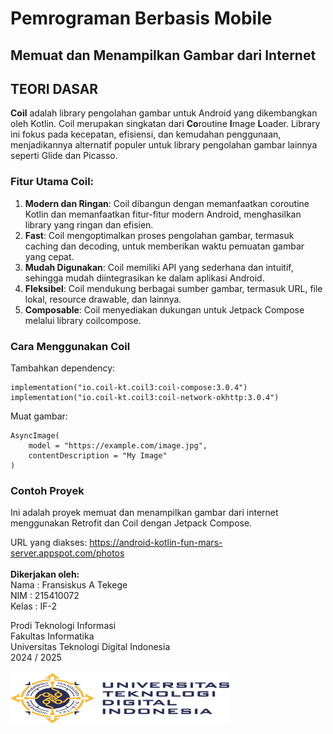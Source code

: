 # Pemrograman Berbasis Mobile 

## Memuat dan Menampilkan Gambar dari Internet 

## TEORI DASAR  
<b>Coil</b> adalah library pengolahan gambar untuk Android yang dikembangkan oleh Kotlin. Coil merupakan singkatan dari <b>Co</b>routine <b>I</b>mage <b>L</b>oader. Library ini fokus pada kecepatan, efisiensi, dan kemudahan penggunaan, menjadikannya alternatif populer untuk library pengolahan gambar lainnya seperti Glide dan Picasso.  

### Fitur Utama Coil:  
1. <b>Modern dan Ringan</b>: Coil dibangun dengan memanfaatkan coroutine Kotlin dan memanfaatkan fitur-fitur modern Android, menghasilkan library yang ringan dan efisien.  
2. <b>Fast</b>: Coil mengoptimalkan proses pengolahan gambar, termasuk caching dan decoding, untuk memberikan waktu pemuatan gambar yang cepat.  
3. <b>Mudah Digunakan</b>: Coil memiliki API yang sederhana dan intuitif, sehingga mudah diintegrasikan ke dalam aplikasi Android.  
4. <b>Fleksibel</b>: Coil mendukung berbagai sumber gambar, termasuk URL, file lokal, resource drawable, dan lainnya.  
5. <b>Composable</b>: Coil menyediakan dukungan untuk Jetpack Compose melalui library coilcompose.  

### Cara Menggunakan Coil  
Tambahkan dependency:  
```
implementation("io.coil-kt.coil3:coil-compose:3.0.4")  
implementation("io.coil-kt.coil3:coil-network-okhttp:3.0.4")  
```   
  
Muat gambar:  
```
AsyncImage(
	model = "https://example.com/image.jpg", 
	contentDescription = "My Image"
)  
```  

### Contoh Proyek  
Ini adalah proyek memuat dan menampilkan gambar dari internet menggunakan Retrofit dan Coil dengan Jetpack Compose.  

URL yang diakses: https://android-kotlin-fun-mars-server.appspot.com/photos  
<br>
<b>Dikerjakan oleh:</b>  
Nama  : Fransiskus A Tekege  
NIM   : 215410072  
Kelas : IF-2  

Prodi Teknologi Informasi  
Fakultas Informatika  
Universitas Teknologi Digital Indonesia  
2024 / 2025  
<br>
<img src="https://github.com/Fransis96/IBD-CLOUD/blob/master/utdi321.jpg" width="350" height="80">  